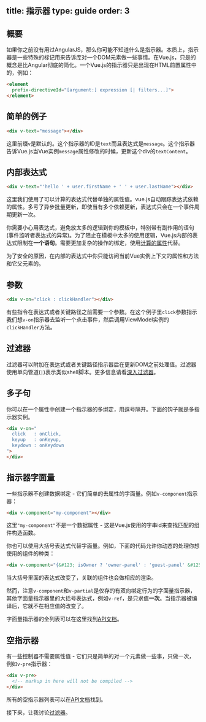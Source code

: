 title: 指示器
type: guide
order: 3
---

## 概要

如果你之前没有用过AngularJS，那么你可能不知道什么是指示器。本质上，指示器是一些特殊的标记用来告诉库对一个DOM元素做一些事情。在Vue.js，只是的概念是比Angular彻底的简化。一个Vue.js的指示器只是出现在HTML前置属性中的，例如：

``` html
<element
  prefix-directiveId="[argument:] expression [| filters...]">
</element>
```

## 简单的例子

``` html
<div v-text="message"></div>
```

这里前缀`v`是默认的。这个指示器的ID是`text`而且表达式是`message`。这个指示器告诉Vue.js当Vue实例`message`属性修改的时候，更新这个div的`textContent`。

## 内部表达式

``` html
<div v-text="'hello ' + user.firstName + ' ' + user.lastName"></div>
```

这里我们使用了可以计算的表达式代替单独的属性值。vue.js自动跟踪表达式依赖的属性。多亏了异步批量更新，即使当有多个依赖更新，表达式只会在一个事件周期更新一次。

你需要小心用表达式，避免放太多的逻辑到你的模板中，特别带有副作用的语句(事件监听者表达式的异常)。为了阻止在模板中太多的使用逻辑，Vue.js内部的表达式限制在**一个语句**。需要更加复杂的操作的绑定，使用[计算的属性](/guide/computed.html)代替。

<p class="tip">为了安全的原因，在内部的表达式中你只能访问当前Vue实例上下文的属性和方法和它父元素的。</p>

## 参数

``` html
<div v-on="click : clickHandler"></div>
```

有些指令在表达式或者关键路径之前需要一个参数。在这个例子里`click`参数指示我们想`v-on`指示器去监听一个点击事件，然后调用ViewModel实例的`clickHandler`方法。

## 过滤器

过滤器可以附加在表达式或者关键路径指示器后在更新DOM之前处理值。过滤器使用单向管道(`|`)表示类似shell脚本。更多信息请看[深入过滤器](/guide/filters.html)。

## 多子句

你可以在一个属性中创建一个指示器的多绑定，用逗号隔开。下面的钩子就是多指示器实例。

``` html
<div v-on="
  click   : onClick,
  keyup   : onKeyup,
  keydown : onKeydown
">
</div>
```

## 指示器字面量

一些指示器不创建数据绑定 - 它们简单的去属性的字面量。例如`v-component`指示器：

``` html
<div v-component="my-component"></div>
```

这里`"my-component"`不是一个数据属性 - 这是Vue.js使用的字串id来查找匹配的组件构造函数。

你也可以使用大括号表达式代替字面量。例如，下面的代码允许你动态的处理你想使用的组件的种类：

``` html
<div v-component="{&#123; isOwner ? 'owner-panel' : 'guest-panel' &#125;}"></div>
```

当大括号里面的表达式改变了，关联的组件也会做相应的渲染。

然而，注意`v-component`和`v-partial`是仅存的有双向绑定行为的字面量指示器，其他字面量指示器里的大括号表达式，例如`v-ref`，是只求值**一次**。当指示器被编译后，它就不在相应值的改变了。

字面量指示器的全列表可以在这里找到[API文档](/api/directives.html#Literal_Directives)。

## 空指示器

有一些控制器不需要属性值 - 它们只是简单的对一个元素做一些事，只做一次，例如`v-pre`指示器：

``` html
<div v-pre>
  <!-- markup in here will not be compiled -->
</div>
```

所有的空指示器列表可以在[API文档](/api/directives.html#Empty_Directives)找到。

接下来，让我讨论[过滤器](/guide/filters.html)。
